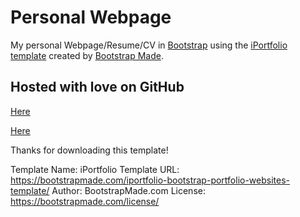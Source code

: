 # Personal Webpage 

My personal Webpage/Resume/CV in [Bootstrap](http://getbootstrap.com/) using the [iPortfolio template](https://bootstrapmade.com/iportfolio-bootstrap-portfolio-websites-template/) created by [Bootstrap Made](https://bootstrapmade.com//). 

## Hosted with love on GitHub

<a href="https://fanlujule.github.io/Ludwig_Jules_CV/" target="_blank">Here</a>

<a href="https://jeankpf.github.io/personal-website/" target="_blank">Here</a>                                                                       
                                                                       
Thanks for downloading this template!

Template Name: iPortfolio
Template URL: https://bootstrapmade.com/iportfolio-bootstrap-portfolio-websites-template/
Author: BootstrapMade.com
License: https://bootstrapmade.com/license/
